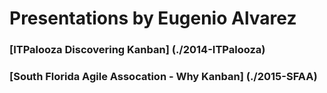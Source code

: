 # Presentations by Eugenio Alvarez

### [ITPalooza Discovering Kanban] (./2014-ITPalooza)

### [South Florida Agile Assocation - Why Kanban] (./2015-SFAA)
